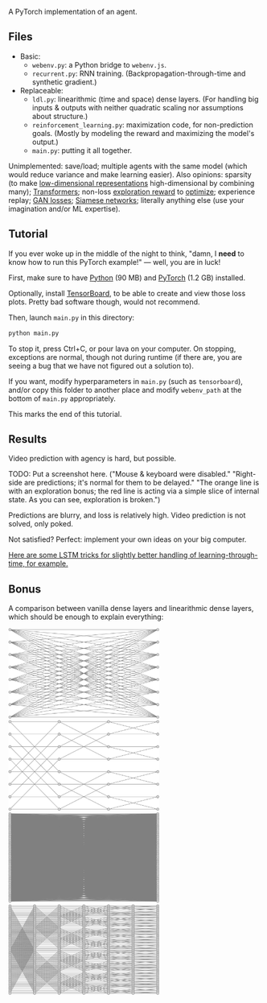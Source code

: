 A PyTorch implementation of an agent.

## Files

- Basic:
  - `webenv.py`: a Python bridge to `webenv.js`.
  - `recurrent.py`: RNN training. (Backpropagation-through-time and synthetic gradient.)
- Replaceable:
  - `ldl.py`: linearithmic (time and space) dense layers. (For handling big inputs & outputs with neither quadratic scaling nor assumptions about structure.)
  - `reinforcement_learning.py`: maximization code, for non-prediction goals. (Mostly by modeling the reward and maximizing the model's output.)
  - `main.py`: putting it all together.

Unimplemented: save/load; multiple agents with the same model (which would reduce variance and make learning easier). Also opinions: sparsity (to make [low-dimensional representations](https://arxiv.org/abs/1906.10720) high-dimensional by combining many); [Transformers](https://arxiv.org/abs/2103.03206); non-loss [exploration reward](https://arxiv.org/abs/2101.09458) to [optimize](http://proceedings.mlr.press/v32/silver14.pdf); experience replay; [GAN losses](https://phillipi.github.io/pix2pix/); [Siamese networks](https://arxiv.org/abs/2011.10566); literally anything else (use your imagination and/or ML expertise).

## Tutorial

If you ever woke up in the middle of the night to think, "damn, I **need** to know how to run this PyTorch example!" — well, you are in luck!

First, make sure to have [Python](https://www.google.com/search?q=install+python) (90 MB) and [PyTorch](https://www.google.com/search?q=install+pytorch) (1.2 GB) installed.

Optionally, install [TensorBoard](https://www.google.com/search?q=install+tensorboard), to be able to create and view those loss plots. Pretty bad software though, would not recommend.

Then, launch `main.py` in this directory:

```bash
python main.py
```

To stop it, press Ctrl+C, or pour lava on your computer. On stopping, exceptions are normal, though not during runtime (if there are, you are seeing a bug that we have not figured out a solution to).

If you want, modify hyperparameters in `main.py` (such as `tensorboard`), and/or copy this folder to another place and modify `webenv_path` at the bottom of `main.py` appropriately.

This marks the end of this tutorial.

## Results

Video prediction with agency is hard, but possible.

TODO: Put a screenshot here. ("Mouse & keyboard were disabled." "Right-side are predictions; it's normal for them to be delayed." "The orange line is with an exploration bonus; the red line is acting via a simple slice of internal state. As you can see, exploration is broken.")

Predictions are blurry, and loss is relatively high. Video prediction is not solved, only poked.

Not satisfied? Perfect: implement your own ideas on your big computer.

[Here are some LSTM tricks for slightly better handling of learning-through-time, for example.](https://www.niklasschmidinger.com/posts/2020-09-09-lstm-tricks/)

## Bonus

A comparison between vanilla dense layers and linearithmic dense layers, which should be enough to explain everything:

<p style="text-align:center">
  <p style="margin:0 auto; display:table">
    <img width=300 src="images/dl_8.png">
    <img width=300 src="images/ldl_8.png">
  </p>
  <p style="margin:0 auto; display:table">
    <img width=300 src="images/dl_64.png">
    <img width=300 src="images/ldl_64.png">
  </p>
</p>